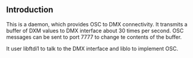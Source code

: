 Introduction
------------

This is a daemon, which provides OSC to DMX connectivity.
It transmits a buffer of DXM values to DMX interface about 30 times per second.
OSC messages can be sent to port 7777 to change te contents of the buffer.

It user libftdi1 to talk to the DMX interface and liblo to implement OSC.
